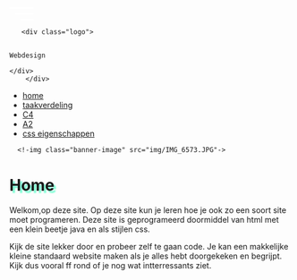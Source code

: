 <!DOCTYPE html>

<html>
<head>
    <meta charset="UTF-8">
  <link rel="stylesheet" type="text/css" href="style.css">
 <title>website filippine 4v</title>
<script src="https://kit.fontawesome.com/e7ba8f647c.js" crossorigin="anonymous"></script>
    
</head>
<body>
    <div class="nav-closed">
        <svg class="menu" width="43" height="23" viewBox="0 0 43 23" fill="none"
                    xmlns="http://www.w3.org/2000/svg">
                    <line y1="1.5" x2="43" y2="1.5" stroke="white" stroke-width="3" />
                    <line y1="11.5" x1="10" x2="43" y2="11.5" stroke="white" stroke-width="3" />
                    <line y1="21.5" x1="20" x2="43" y2="21.5" stroke="white" stroke-width="3" />
                </svg>
    
       <div class="logo">


    Webdesign

    </div>
        </div>
 <ul class="nav">
     

   
    
   <li><a href="home.html" ; target:"_blank" ;>home</a></li>
    <li><a href="taakverdeling.html" ; target:"_blank" ;>taakverdeling</a></li>
    <li><a href="C4.html" ; target:"_blank" ;>C4</a></li>
     <li><a href="A2.html" ; target:"_blank" ;>A2</a></li>
       <li><a href="eigenschappen.html" ; target:"_blank" ;>css eigenschappen</a></li> 
   </ul>


   <div class="banner"
   
      <!-img class="banner-image" src="img/IMG_6573.JPG"->
  
  
  </div>
<h1 style="text-shadow: 4px 4px 2px #7FFFD4">Home</h1>
<p>Welkom,op deze site. Op deze site kun je leren hoe je ook zo een soort site moet programeren. Deze site is geprogrameerd doormiddel van html met een klein beetje java en als stijlen css.</p>
<p>Kijk de site lekker door en probeer zelf te gaan code. Je kan een makkelijke kleine standaard website maken als je alles hebt doorgekeken en begrijpt. Kijk dus vooral ff rond of je nog wat intterressants ziet. </p>


 <script src="app.js"></script>
</body>
</html>
